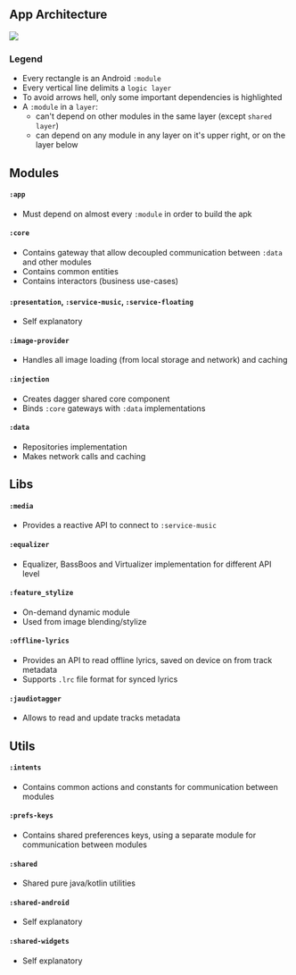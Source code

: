 ## App Architecture

<img src="https://github.com/ologe/canaree-music-player/blob/master/docs/images/app_architecture.jpg">

<br>

### Legend
- Every rectangle is an Android `:module`
- Every vertical line delimits a `logic layer`
- To avoid arrows hell, only some important dependencies is highlighted
- A `:module` in a `layer`:
    - can't depend on other modules in the same layer (except `shared layer`)
    - can depend on any module in any layer on it's upper right, or on the layer below

## Modules

#### `:app`
- Must depend on almost every `:module` in order to build the apk

#### `:core`
- Contains gateway that allow decoupled communication between `:data` and other modules
- Contains common entities
- Contains interactors (business use-cases)

#### `:presentation`, `:service-music`, `:service-floating`
- Self explanatory

#### `:image-provider`
- Handles all image loading (from local storage and network) and caching

#### `:injection`
- Creates dagger shared core component
- Binds `:core` gateways with `:data` implementations 

#### `:data`
- Repositories implementation
- Makes network calls and caching


## Libs

#### `:media`
- Provides a reactive API to connect to `:service-music`

#### `:equalizer`
- Equalizer, BassBoos and Virtualizer implementation for different API level

#### `:feature_stylize`
- On-demand dynamic module
- Used from image blending/stylize

#### `:offline-lyrics`
- Provides an API to read offline lyrics, saved on device on from track metadata
- Supports `.lrc` file format for synced lyrics 

#### `:jaudiotagger`
- Allows to read and update tracks metadata 

## Utils

#### `:intents`
- Contains common actions and constants for communication between modules

#### `:prefs-keys`
- Contains shared preferences keys, using a separate module for communication between modules

#### `:shared`
- Shared pure java/kotlin utilities

#### `:shared-android`
- Self explanatory 

#### `:shared-widgets`
- Self explanatory
